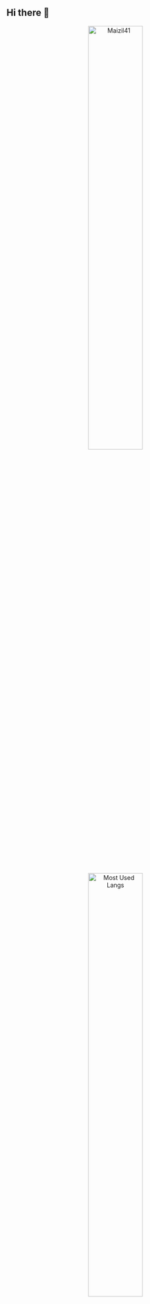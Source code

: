 ## Hi there 👋

<p align='center'>
    <a href='https://github.com/Maizil41'>
      <img alt='Maizil41' src='https://github-readme-stats.vercel.app/api?username=Maizil41&hide=["issues","prs"]&show_icons=true&theme=tokyonight&langs_count=8' style='width:50%'/>
    </a>
    <a href='https://github.com/Maizil41'>
      <img alt='Most Used Langs' src='https://github-readme-stats.vercel.app/api/top-langs?username=Maizil41&show_icons=true&theme=tokyonight&locale=en&layout=compact' style='width:50%'/>
    </a>
</p>

<br/>
<div align="center">
 <a target="_blank" href="https://t.me/mutiara_wrt">
  <img src="https://img.shields.io/badge/Telegram-Join%20Us-blue?style=for-the-badge&logo=telegram" alt="Join us on Telegram">
</a>
